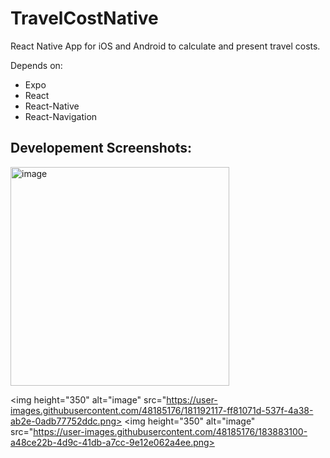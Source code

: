 # TravelCostNative
 React Native App for iOS and Android to calculate and present travel costs.

 Depends on:
 - Expo
 - React
 - React-Native
 - React-Navigation


## Developement Screenshots:
<img height="350" alt="image" src="https://user-images.githubusercontent.com/48185176/183236829-66358506-8e6a-477c-9e05-106f9cb47c6a.png">

<img height="350" alt="image" src="https://user-images.githubusercontent.com/48185176/181192117-ff81071d-537f-4a38-ab2e-0adb77752ddc.png>
<img height="350" alt="image" src="https://user-images.githubusercontent.com/48185176/183883100-a48ce22b-4d9c-41db-a7cc-9e12e062a4ee.png>
